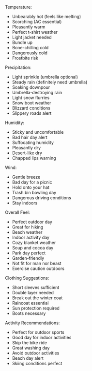 Temperature:
- Unbearably hot (feels like melting)
- Scorching (AC essential)
- Pleasantly warm
- Perfect t-shirt weather
- Light jacket needed
- Bundle up
- Bone-chilling cold
- Dangerously cold
- Frostbite risk

Precipitation:
- Light sprinkle (umbrella optional)
- Steady rain (definitely need umbrella)
- Soaking downpour
- Umbrella-destroying rain
- Light snow flurries
- Snow boot weather
- Blizzard conditions
- Slippery roads alert

Humidity:
- Sticky and uncomfortable
- Bad hair day alert
- Suffocating humidity
- Pleasantly dry
- Desert-like dry
- Chapped lips warning

Wind:
- Gentle breeze
- Bad day for a picnic
- Hold onto your hat
- Trash bin bowling day
- Dangerous driving conditions
- Stay indoors

Overall Feel:
- Perfect outdoor day
- Great for hiking
- Beach weather
- Indoor activity day
- Cozy blanket weather
- Soup and cocoa day
- Park day perfect
- Garden-friendly
- Not fit for man nor beast
- Exercise caution outdoors

Clothing Suggestions:
- Short sleeves sufficient
- Double layer needed
- Break out the winter coat
- Raincoat essential
- Sun protection required
- Boots necessary

Activity Recommendations:
- Perfect for outdoor sports
- Good day for indoor activities
- Skip the bike ride
- Great washing day
- Avoid outdoor activities
- Beach day alert
- Skiing conditions perfect